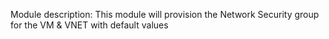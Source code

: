 Module description:
This module will provision the Network Security group for the VM & VNET with default values